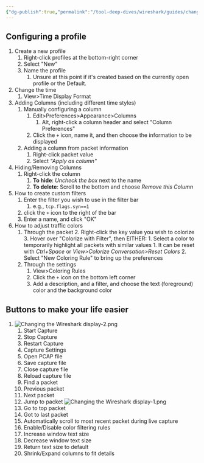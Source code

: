 ```yaml
---
{"dg-publish":true,"permalink":"/tool-deep-dives/wireshark/guides/changing-the-wireshark-display/","noteIcon":""}
---
```


## Configuring a profile
1. Create a new profile
	1. Right-click profiles at the bottom-right corner
	2. Select "New"
	3. Name the profile
		1. Unsure at this point if it's created based on the currently open profile or the Default.
2. Change the time
	1. View>Time Display Format
3. Adding Columns (including different time styles)
	1. Manually configuring a column
		1. Edit>Preferences>Appearance>Columns
			1. Alt, right-click a column header and select "Column Preferences"
		2. Click the `+` icon, name it, and then choose the information to be displayed
	2. Adding a column from packet information
		1. Right-click packet value
		2. Select *"Apply as column"*
4. Hiding/Removing Columns
	1. Right-click the column
		1. **To hide**: *Uncheck the box* next to the name
		2. **To delete**: Scroll to the bottom and choose *Remove this Column*
5. How to create custom filters
	1. Enter the filter you wish to use in the filter bar
		1. e.g., `tcp.flags.syn==1`
	2. click the `+` icon to the right of the bar
	3. Enter a name, and click "OK"
6. How to adjust traffic colors
	1. Through the packet
		2. Right-click the key value you wish to colorize
		3. Hover over "Colorize with Filter", then EITHER:
			1. Select a color to temporarily highlight all packets with similar values
				1. It can be reset with *Ctrl+Space* or *View>Colorize Conversation>Reset Colors*
			2. Select "New Coloring Rule" to bring up the preferences
	2. Through the settings
		1. View>Coloring Rules
		2. Click the `+` icon on the bottom left corner
		3. Add a description, and a filter, and choose the text (foreground) color and the background color

## Buttons to make your life easier
1. ![Changing the Wireshark display-2.png](/img/user/Attachments/Changing%20the%20Wireshark%20display-2.png)
	1. Start Capture
	2. Stop Capture
	3. Restart Capture
	4. Capture Settings
	5. Open PCAP file
	6. Save capture file
	7. Close capture file
	8. Reload capture file
	9. Find a packet
	10. Previous packet
	11. Next packet
	12. Jump to packet ![Changing the Wireshark display-1.png](/img/user/Attachments/Changing%20the%20Wireshark%20display-1.png)
	13. Go to top packet
	14. Got to last packet
	15. Automatically scroll to most recent packet during live capture
	16. Enable/Disable color filtering rules
	17. Increase window text size
	18. Decrease window text size
	19. Return text size to default
	20. Shrink/Expand columns to fit details